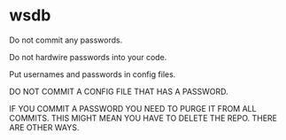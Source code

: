 # wsdb


Do not commit any passwords.

Do not hardwire passwords into your code. 

Put usernames and passwords in config files. 

DO NOT COMMIT A CONFIG FILE THAT HAS A PASSWORD.

IF YOU COMMIT A PASSWORD YOU NEED TO PURGE IT FROM ALL COMMITS. THIS
MIGHT MEAN YOU HAVE TO DELETE THE REPO. THERE ARE OTHER WAYS.

